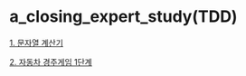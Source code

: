 # a_closing_expert_study(TDD)

[1. 문자열 계산기](https://github.com/lsy09/blucean_study_01/blob/sue.lee/src/main/java/Calculator/Calculator.md)

[2. 자동차 경주게임 1단계](https://github.com/lsy09/blucean_study_01/blob/sue.lee/src/main/java/RacingCar01/RacingCar01.md)

